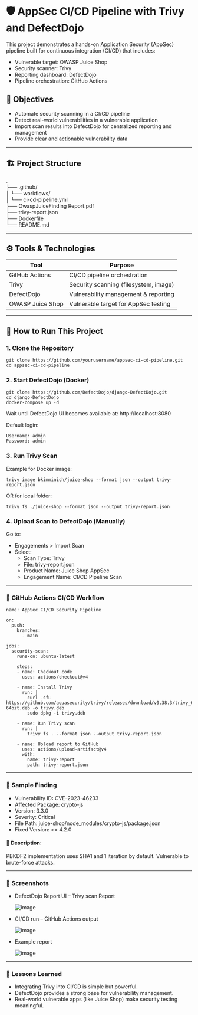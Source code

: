 # 🛡️ AppSec CI/CD Pipeline with Trivy and DefectDojo

This project demonstrates a hands-on Application Security (AppSec) pipeline built for continuous integration (CI/CD) that includes:

- Vulnerable target: OWASP Juice Shop
- Security scanner: Trivy
- Reporting dashboard: DefectDojo
- Pipeline orchestration: GitHub Actions

## 📌 Objectives

- Automate security scanning in a CI/CD pipeline
- Detect real-world vulnerabilities in a vulnerable application
- Import scan results into DefectDojo for centralized reporting and management
- Provide clear and actionable vulnerability data

---

## 🏗️ Project Structure
.                                                                                                           
├── .github/                                                                                                                                                                                                                                             
│   └── workflows/                                                                                                                                                                                                                                                               
│       └── ci-cd-pipeline.yml                                                                  
├── OwaspJuiceFinding Report.pdf  
├── trivy-report.json                                                                                                                                      
├── Dockerfile                                                                                                                                                   
└── README.md

---

## ⚙️ Tools & Technologies

| Tool         | Purpose                            |
|--------------|------------------------------------|
| GitHub Actions | CI/CD pipeline orchestration      |
| Trivy        | Security scanning (filesystem, image) |
| DefectDojo   | Vulnerability management & reporting |
| OWASP Juice Shop | Vulnerable target for AppSec testing |

---

## 🚀 How to Run This Project

### 1. Clone the Repository

```
git clone https://github.com/yourusername/appsec-ci-cd-pipeline.git
cd appsec-ci-cd-pipeline    
```

### 2. Start DefectDojo (Docker)
   
```
git clone https://github.com/DefectDojo/django-DefectDojo.git
cd django-DefectDojo
docker-compose up -d
```
Wait until DefectDojo UI becomes available at: http://localhost:8080

Default login:
```
Username: admin
Password: admin
```

### 3. Run Trivy Scan

Example for Docker image:
```
trivy image bkimminich/juice-shop --format json --output trivy-report.json
```
OR for local folder:
```
trivy fs ./juice-shop --format json --output trivy-report.json
```

### 4. Upload Scan to DefectDojo (Manually)

Go to:

- Engagements > Import Scan
- Select:
    - Scan Type: Trivy
    - File: trivy-report.json
    - Product Name: Juice Shop AppSec
    - Engagement Name: CI/CD Pipeline Scan
---

### 🤖 GitHub Actions CI/CD Workflow

```
name: AppSec CI/CD Security Pipeline

on:
  push:
    branches:
      - main

jobs:
  security-scan:
    runs-on: ubuntu-latest

    steps:
    - name: Checkout code
      uses: actions/checkout@v4

    - name: Install Trivy
      run: |
        curl -sfL https://github.com/aquasecurity/trivy/releases/download/v0.38.3/trivy_0.38.3_Linux-64bit.deb -o trivy.deb
        sudo dpkg -i trivy.deb

    - name: Run Trivy scan
      run: |
        trivy fs . --format json --output trivy-report.json

    - name: Upload report to GitHub
      uses: actions/upload-artifact@v4
      with:
        name: trivy-report
        path: trivy-report.json
```
--- 

### 🧾 Sample Finding

- Vulnerability ID: CVE-2023-46233
- Affected Package: crypto-js
- Version: 3.3.0
- Severity: Critical
- File Path: juice-shop/node_modules/crypto-js/package.json
- Fixed Version: >= 4.2.0

#### 📄 Description:

  PBKDF2 implementation uses SHA1 and 1 iteration by default. Vulnerable to brute-force attacks.

---

### 📸 Screenshots

- DefectDojo Report UI – Trivy scan Report

  ![image](https://github.com/user-attachments/assets/ef11c1de-3c46-4c79-9d4d-da5dd665362c)

- CI/CD run – GitHub Actions output

  ![image](https://github.com/user-attachments/assets/fe432311-d5ab-428e-be21-90443b01a979)

- Example report

  ![image](https://github.com/user-attachments/assets/b2b3d7a1-e427-472e-80bf-04b1db6555e5)

---

### 🧠 Lessons Learned

- Integrating Trivy into CI/CD is simple but powerful.
- DefectDojo provides a strong base for vulnerability management.
- Real-world vulnerable apps (like Juice Shop) make security testing meaningful.
